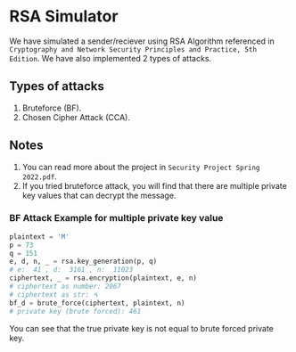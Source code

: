 # RSA Simulator
We have simulated a sender/reciever using RSA Algorithm referenced in `Cryptography and Network Security Principles and Practice, 5th  Edition`. We have also implemented 2 types of attacks.

## Types of attacks
1. Bruteforce (BF).
2. Chosen Cipher Attack (CCA).

## Notes
1. You can read more about the project in `Security Project Spring 2022.pdf`.
2. If you tried bruteforce attack, you will find that there are multiple private key values that can decrypt the message.

### BF Attack Example for multiple private key value
```python
plaintext = 'M'
p = 73
q = 151
e, d, n, _ = rsa.key_generation(p, q)
# e:  41 , d:  3161 , n:  11023
ciphertext, _ = rsa.encryption(plaintext, e, n)
# ciphertext as number: 2067
# ciphertext as str: ࠓ
bf_d = brute_force(ciphertext, plaintext, n)
# private key (brute forced): 461
```
You can see that the true private key is not equal to brute forced private key.